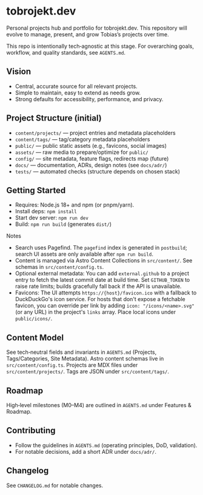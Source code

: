 # tobrojekt.dev

Personal projects hub and portfolio for tobrojekt.dev. This repository will evolve to manage, present, and grow Tobias’s projects over time.

This repo is intentionally tech‑agnostic at this stage. For overarching goals, workflow, and quality standards, see `AGENTS.md`.

## Vision
- Central, accurate source for all relevant projects.
- Simple to maintain, easy to extend as needs grow.
- Strong defaults for accessibility, performance, and privacy.

## Project Structure (initial)
- `content/projects/` — project entries and metadata placeholders
- `content/tags/` — tag/category metadata placeholders
- `public/` — public static assets (e.g., favicons, social images)
- `assets/` — raw media to prepare/optimize for `public/`
- `config/` — site metadata, feature flags, redirects map (future)
- `docs/` — documentation, ADRs, design notes (see `docs/adr/`)
- `tests/` — automated checks (structure depends on chosen stack)

## Getting Started
- Requires: Node.js 18+ and npm (or pnpm/yarn).
- Install deps: `npm install`
- Start dev server: `npm run dev`
- Build: `npm run build` (generates `dist/`)

Notes
- Search uses Pagefind. The `pagefind` index is generated in `postbuild`; search UI assets are only available after `npm run build`.
- Content is managed via Astro Content Collections in `src/content/`. See schemas in `src/content/config.ts`.
- Optional external metadata: You can add `external.github` to a project entry to fetch the latest commit date at build time. Set `GITHUB_TOKEN` to raise rate limits; builds gracefully fall back if the API is unavailable.
 - Favicons: The UI attempts `https://{host}/favicon.ico` with a fallback to DuckDuckGo's icon service. For hosts that don't expose a fetchable favicon, you can override per link by adding `icon: "/icons/<name>.svg"` (or any URL) in the project's `links` array. Place local icons under `public/icons/`.

## Content Model
See tech‑neutral fields and invariants in `AGENTS.md` (Projects, Tags/Categories, Site Metadata). Astro content schemas live in `src/content/config.ts`.
Projects are MDX files under `src/content/projects/`. Tags are JSON under `src/content/tags/`.

## Roadmap
High‑level milestones (M0–M4) are outlined in `AGENTS.md` under Features & Roadmap.

## Contributing
- Follow the guidelines in `AGENTS.md` (operating principles, DoD, validation).
- For notable decisions, add a short ADR under `docs/adr/`.

## Changelog
See `CHANGELOG.md` for notable changes.
